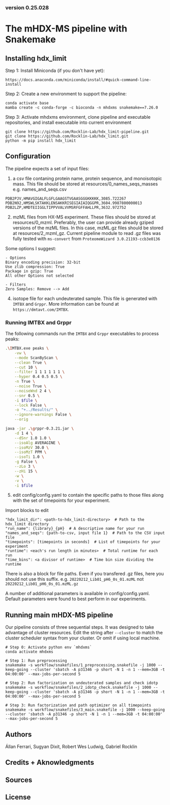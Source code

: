 ### version 0.25.028

# The mHDX-MS pipeline with Snakemake

## Installing hdx_limit

Step 1: Install Miniconda (if you don't have yet): 

```
https://docs.anaconda.com/miniconda/install/#quick-command-line-install
```

Step 2: Create a new environment to support the pipeline:

```conda install -n base -c conda-forge mamba
conda activate base
mamba create -c conda-forge -c bioconda -n mhdxms snakemake==7.26.0
```

Step 3: Activate mhdxms environment, clone pipeline and executable repositories, and install executable into current environment

```conda activate mhdxms
git clone https://github.com/Rocklin-Lab/hdx_limit-pipeline.git
git clone https://github.com/Rocklin-Lab/hdx_limit.git 
python -m pip install hdx_limit
```


## Configuration

The pipeline expects a set of input files:

1) a csv file contaning protein name, protein sequence, and monoisotopic mass. This file should be stored at resources/0_names_seqs_masses <br />
e.g. names_and_seqs.csv <br />
```name,sequence,mono_mass
PDB2PJV,HMAVGIGALFLGFLGAAGSTVGAASGGGKKKKK,3085.722267
PDB2N92,HMSWLSKTAKKLENSAKKRISEGIAIAIQGGPR,3604.9987800000013
PDB2LZP,HMDTEIIGGLTIPPVVALVVMSRFGFFAHLLPR,3632.972752
```

2) mzML files from HX-MS experiment. These files should be stored at resources/0_mzml. Preferably, the user can provide already gziped versions of the mzML files. In this case, mzML.gz files should be stored at resources/2_mzml_gz. Current pipeline module to read .gz files was fully tested with `ms-convert` from `ProteomeWizard 3.0.21193-ccb3e0136`

Some options I suggest:
```
- Options
Binary encoding precision: 32-bit
Use zlib compression: True
Package in gzip: True
All other Options not selected

- Filters
Zero Samples: Remove --> Add
```

4) isotope file for each undeuterated sample. This file is generated with `IMTBX` and `Grppr`. More information can be found at `https://dmtavt.com/IMTBX`.

### Running IMTBX and Grppr
The following commands run the `IMTBX` and `Grppr` executables to process peaks:

```bash
.\IMTBX.exe peaks \
    -vw \
    --mode ScanByScan \
    --clean True \
    --cut 10 \
    --filter 1 1 1 1 1 1 \
    --hyper 0.4 0.5 0.5 \
    -n True \
    --noise True \
    --noiseWnd 2 4 \
    --snr 0.5 \
    -i $file \
    --lock False \
    -o "+../Results/" \
    --ignore-warnings False \
    --orig

java -jar .\grppr-0.3.21.jar \
    -d 1 4 \
    --dSnr 1.0 1.0 \
    --isoAlg AVERAGINE \
    --isoMzV 30.0 \
    --isoMzT PPM \
    --isoTi 1.0 \
    -g False \
    --zLo 3 \
    --zHi 15 \
    -w \
    -v \
    -i $file
```

5) edit config/config.yaml to contain the specific paths to those files along with the set of timepoints for your experiment.

Import blocks to edit
```
"hdx_limit_dir": <path-to-hdx_limit-directory>  # Path to the hdx_limit directory
"run_name": {library}_{pH}  # A descriptive name for your run
"names_and_seqs": {path-to-csv, input file 1}  # Path to the CSV input file
"timepoints": [timepoints in seconds]  # List of timepoints for your experiment
"runtime": <each's run length in minutes>  # Total runtime for each run
"time_bins": <a divisor of runtime>  # Time bin size dividing the runtime
```

There is also a block for file paths. Even if you transfered .gz files, here you should not use this suffix.
e.g. `20220212_Lib01_pH6_0s_01.mzML` not `20220212_Lib01_pH6_0s_01.mzML.gz`

A number of additional parameters is available in config/config.yaml. Default parameters were found to best perform in our experiments. 

## Running main mHDX-MS pipeline

Our pipeline consists of three sequential steps. It was designed to take advantage of cluster resources. Edit the string after `--cluster` to match the cluster scheduler syntax from your cluster. Or omit if using local machine.

```
# Step 0: Activate python env `mhdxms`
conda activate mhdxms

# Step 1: Run preprocessing
snakemake -s workflow/snakefiles/1_preprocessing.snakefile -j 1000 --keep-going --cluster 'sbatch -A p31346 -p short -N 1 -n 1 --mem=3GB -t 04:00:00' --max-jobs-per-second 5

# Step 2: Run factorization on undeuterated samples and check idotp
snakemake -s workflow/snakefiles/2_idotp_check.snakefile -j 1000 --keep-going --cluster 'sbatch -A p31346 -p short -N 1 -n 1 --mem=3GB -t 04:00:00' --max-jobs-per-second 5

# Step 3: Run factorization and path optimizer on all timepoints
snakemake -s workflow/snakefiles/3_main.snakefile -j 1000 --keep-going --cluster 'sbatch -A p31346 -p short -N 1 -n 1 --mem=3GB -t 04:00:00' --max-jobs-per-second 5

```

## Authors

Állan Ferrari, Sugyan Dixit, Robert Wes Ludwig, Gabriel Rocklin

## Credits + Aknowledgments

## Sources

## License
